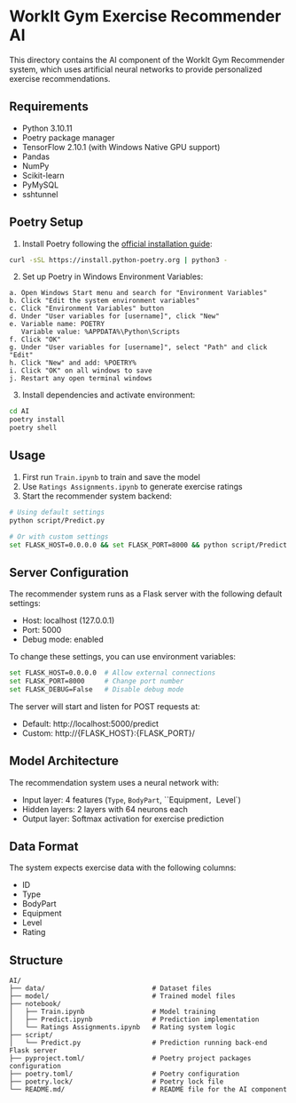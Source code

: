 # WorkIt Gym Exercise Recommender AI

This directory contains the AI component of the WorkIt Gym Recommender system, which uses artificial neural networks to provide personalized exercise recommendations.

## Requirements

- Python 3.10.11
- Poetry package manager
- TensorFlow 2.10.1 (with Windows Native GPU support)
- Pandas
- NumPy
- Scikit-learn
- PyMySQL
- sshtunnel

## Poetry Setup

1. Install Poetry following the [official installation guide](https://python-poetry.org/docs/#installing-with-the-official-installer):
```bash
curl -sSL https://install.python-poetry.org | python3 -
```

2. Set up Poetry in Windows Environment Variables:
```
a. Open Windows Start menu and search for "Environment Variables"
b. Click "Edit the system environment variables"
c. Click "Environment Variables" button
d. Under "User variables for [username]", click "New"
e. Variable name: POETRY
   Variable value: %APPDATA%\Python\Scripts
f. Click "OK"
g. Under "User variables for [username]", select "Path" and click "Edit"
h. Click "New" and add: %POETRY%
i. Click "OK" on all windows to save
j. Restart any open terminal windows
```

3. Install dependencies and activate environment:
```bash
cd AI
poetry install
poetry shell
```

## Usage

1. First run `Train.ipynb` to train and save the model
2. Use `Ratings Assignments.ipynb` to generate exercise ratings
3. Start the recommender system backend:
```bash
# Using default settings
python script/Predict.py

# Or with custom settings
set FLASK_HOST=0.0.0.0 && set FLASK_PORT=8000 && python script/Predict.py
```

## Server Configuration

The recommender system runs as a Flask server with the following default settings:
- Host: localhost (127.0.0.1)
- Port: 5000
- Debug mode: enabled

To change these settings, you can use environment variables:
```bash
set FLASK_HOST=0.0.0.0  # Allow external connections
set FLASK_PORT=8000     # Change port number
set FLASK_DEBUG=False   # Disable debug mode
```

The server will start and listen for POST requests at:
- Default: http://localhost:5000/predict
- Custom: http://{FLASK_HOST}:{FLASK_PORT}/

## Model Architecture

The recommendation system uses a neural network with:
- Input layer: 4 features (`Type`, `BodyPart`, ``Equipment`, `Level`)
- Hidden layers: 2 layers with 64 neurons each
- Output layer: Softmax activation for exercise prediction

## Data Format

The system expects exercise data with the following columns:
- ID
- Type
- BodyPart
- Equipment
- Level
- Rating


## Structure

```
AI/
├── data/                           # Dataset files
├── model/                          # Trained model files
├── notebook/         
│   ├── Train.ipynb                 # Model training
│   ├── Predict.ipynb               # Prediction implementation
│   └── Ratings Assignments.ipynb   # Rating system logic
├── script/         
│   └── Predict.py                  # Prediction running back-end Flask server
├── pyproject.toml/                 # Poetry project packages configuration
├── poetry.toml/                    # Poetry configuration
├── poetry.lock/                    # Poetry lock file
└── README.md/                      # README file for the AI component
```